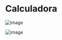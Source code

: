 <h1>Calculadora</h1>

![image](https://github.com/PereiraX43/Calculadora/assets/130169286/5e985c2b-f335-4f0a-9a2d-e549e49fe657)

![image](https://github.com/PereiraX43/Calculadora/assets/130169286/04b90ec4-198f-4070-b53c-c1adafc81fd4)


